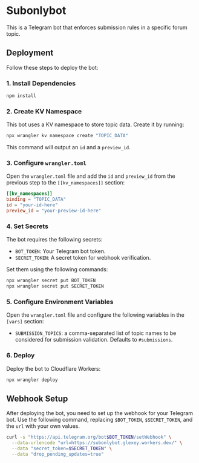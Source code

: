 # Subonlybot

This is a Telegram bot that enforces submission rules in a specific forum topic.

## Deployment

Follow these steps to deploy the bot:

### 1. Install Dependencies

```bash
npm install
```

### 2. Create KV Namespace

This bot uses a KV namespace to store topic data. Create it by running:

```bash
npx wrangler kv namespace create "TOPIC_DATA"
```

This command will output an `id` and a `preview_id`.

### 3. Configure `wrangler.toml`

Open the `wrangler.toml` file and add the `id` and `preview_id` from the previous step to the `[[kv_namespaces]]` section:

```toml
[[kv_namespaces]]
binding = "TOPIC_DATA"
id = "your-id-here"
preview_id = "your-preview-id-here"
```

### 4. Set Secrets

The bot requires the following secrets:

*   `BOT_TOKEN`: Your Telegram bot token.
*   `SECRET_TOKEN`: A secret token for webhook verification.

Set them using the following commands:

```bash
npx wrangler secret put BOT_TOKEN
npx wrangler secret put SECRET_TOKEN
```

### 5. Configure Environment Variables

Open the `wrangler.toml` file and configure the following variables in the `[vars]` section:

* `SUBMISSION_TOPICS`: a comma-separated list of topic names to be considered for submission validation. Defaults to `#submissions`.

### 6. Deploy

Deploy the bot to Cloudflare Workers:

```bash
npx wrangler deploy
```

## Webhook Setup

After deploying the bot, you need to set up the webhook for your Telegram bot. Use the following command, replacing `$BOT_TOKEN`, `$SECRET_TOKEN`, and the `url` with your own values.

```bash
curl -s "https://api.telegram.org/bot$BOT_TOKEN/setWebhook" \
  --data-urlencode "url=https://subonlybot.glexey.workers.dev/" \
  --data "secret_token=$SECRET_TOKEN" \
  --data "drop_pending_updates=true"
```
